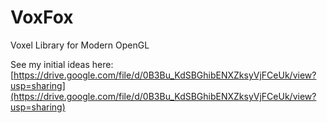 # VoxFox
Voxel Library for Modern OpenGL

See my initial ideas here:
[https://drive.google.com/file/d/0B3Bu_KdSBGhibENXZksyVjFCeUk/view?usp=sharing](https://drive.google.com/file/d/0B3Bu_KdSBGhibENXZksyVjFCeUk/view?usp=sharing)
